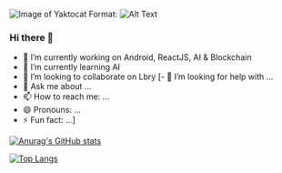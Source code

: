 
![Image of Yaktocat](https://content.linkedin.com/content/dam/me/business/en-us/amp/brand-site/v2/bg/Chinese-LI-Logo.svg.original.svg)
Format: ![Alt Text](https://www.linkedin.com/in/lucaskempe/)


### Hi there 👋

- 🔭 I’m currently working on Android, ReactJS, AI & Blockchain
- 🌱 I’m currently learning AI
- 👯 I’m looking to collaborate on Lbry
[- 🤔 I’m looking for help with ...
- 💬 Ask me about ...
- 📫 How to reach me: ...
- 😄 Pronouns: ...
- ⚡ Fun fact: ...]


[![Anurag's GitHub stats](https://github-readme-stats.vercel.app/api?username=LuuOW&count_private=true&show_icons=true&theme=tokyonight)](https://github.com/LuuOW/github-readme-stats)

[![Top Langs](https://github-readme-stats.vercel.app/api/top-langs/?username=LuuOW&layout=compact&count_private=true&show_icons=true&theme=tokyonight)](https://github.com/LuuOW/github-readme-stats)
